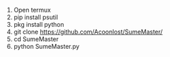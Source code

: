 1. Open termux
2. pip install psutil
3. pkg install python
4. git clone https://github.com/Acoonlost/SumeMaster/
5. cd SumeMaster
6. python SumeMaster.py

